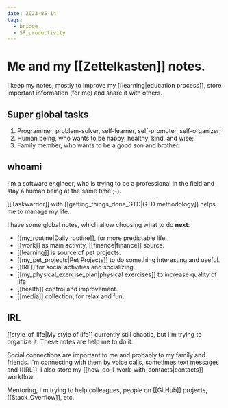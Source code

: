 ```yaml
---
date: 2023-05-14
tags:
  - bridge
  - SR_productivity
---
```


# Me and my [[Zettelkasten]] notes.

I keep my notes, mostly to improve my [[learning|education process]], store
important information (for me) and share it with others.

## Super global tasks

1. Programmer, problem-solver, self-learner, self-promoter, self-organizer;
2. Human being, who wants to be happy, healthy, kind, and wise;
3. Family member, who wants to be a good son and brother.

## whoami

I'm a software engineer, who is trying to be a professional in the field and
stay a human being at the same time ;-).

[[Taskwarrior]] with [[getting_things_done_GTD|GTD methodology]] helps me to
manage my life.

I have some global notes, which allow choosing what to do **next**:

- [[my_routine|Daily routine]], for more predictable life.
- [[work]] as main activity, [[finance|finance]] source.
- [[learning]] is source of pet projects.
- [[my_pet_projects|Pet Projects]] to do something interesting and useful.
- [[IRL]] for social activities and socializing.
- [[my_physical_exercise_plan|physical exercises]] to increase quality of life
- [[health]] control and improvement.
- [[media]] collection, for relax and fun.

## IRL

[[style_of_life|My style of life]] currently still chaotic, but I'm trying to
organize it. These notes are help me to do it.

Social connections are important to me and probably to my family and friends.
I'm connecting with them by voice calls, sometimes text messages and
[[IRL]]. I also store my [[how_do_I_work_with_contacts|contacts]] workflow.

Mentoring, I'm trying to help colleagues, people on [[GitHub]] projects,
[[Stack_Overflow]], etc.
